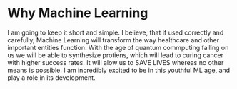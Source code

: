 # Why Machine Learning

I am going to keep it short and simple.
I believe, that if used correctly and carefully, Machine Learning will transform the way healthcare and other important entities function. With the age of quantum commputing falling on us we will be able to synthesize protiens, which will lead to curing cancer with higher success rates. It will alow us to SAVE LIVES whereas no other means is possible. I am incredibly excited to be in this youthful ML age, and play a role in its development. 
